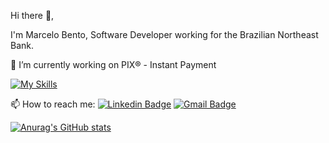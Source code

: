 Hi there 👋, 

I'm Marcelo Bento, Software Developer working for the Brazilian Northeast Bank.

🔭 I’m currently working on PIX® - Instant Payment

[![My Skills](https://skillicons.dev/icons?i=java,spring,nodejs,react,angular,aws,next,docker)](https://skillicons.dev)

📫 How to reach me: [![Linkedin Badge](https://img.shields.io/badge/-Marcelo_Bento-blue?style=flat-square&logo=Linkedin&logoColor=white&link=https://www.linkedin.com/in/celobento26/)](https://www.linkedin.com/in/celobento26/)
[![Gmail Badge](https://img.shields.io/badge/-celobento26@gmail.com-c14438?style=flat-square&logo=Gmail&logoColor=white&link=mailto:celobento26@gmail.com)](mailto:celobento26@gmail.com)<br/>

[![Anurag's GitHub stats](https://github-readme-stats.vercel.app/api?username=celobento)](https://github.com/anuraghazra/github-readme-stats)

<!--
**celobento/celobento** is a ✨ _special_ ✨ repository because its `README.md` (this file) appears on your GitHub profile.

Here are some ideas to get you started:

- .
- 🌱 I’m currently learning ...
- 👯 I’m looking to collaborate on ...
- 🤔 I’m looking for help with ...
- 💬 Ask me about ...
- 
- 😄 Pronouns: ...
- ⚡ Fun fact: ...
-->
